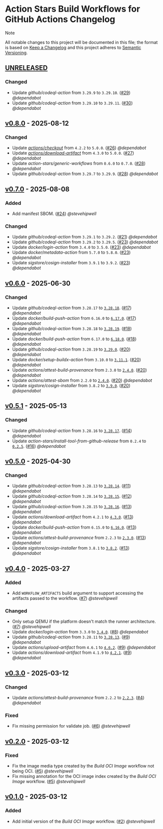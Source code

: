 # Action Stars Build Workflows for GitHub Actions Changelog

<!-- markdownlint-disable-next-line MD052 -->
> [!NOTE]
> All notable changes to this project will be documented in this file; the format is based on [Keep a Changelog](https://keepachangelog.com/en/1.0.0/) and this project adheres to [Semantic Versioning](https://semver.org/spec/v2.0.0.html).

<!--
### Added - For new features.
### Changed - For changes in existing functionality.
### Deprecated - For soon-to-be removed features.
### Removed - For now removed features.
### Fixed - For any bug fixes.
### Security - In case of vulnerabilities.
-->

## [UNRELEASED]

### Changed

- Update _github/codeql-action_ from `3.29.9` to `3.29.10`. ([#29](https://github.com/action-stars/build-workflows/pull/29)) _@dependabot_
- Update _github/codeql-action_ from `3.29.10` to `3.29.11`. ([#30](https://github.com/action-stars/build-workflows/pull/30)) _@dependabot_

## [v0.8.0] - 2025-08-12

### Changed

- Update _[actions/checkout](https://github.com/actions/checkout)_ from `4.2.2` to `5.0.0`. ([#26](https://github.com/action-stars/build-workflows/pull/26)) _@dependabot_
- Update _[actions/download-artifact](https://github.com/actions/download-artifact)_ from `4.3.0` to `5.0.0`. ([#27](https://github.com/action-stars/build-workflows/pull/27)) _@dependabot_
- Update _action-stars/generic-workflows_ from `0.6.0` to `0.7.0`. ([#28](https://github.com/action-stars/build-workflows/pull/28)) _@dependabot_
- Update _github/codeql-action_ from `3.29.7` to `3.29.9`. ([#28](https://github.com/action-stars/build-workflows/pull/28)) _@dependabot_

## [v0.7.0] - 2025-08-08

### Added

- Add manifest SBOM. ([#24](https://github.com/action-stars/build-workflows/pull/24)) _@stevehipwell_

### Changed

- Update _github/codeql-action_ from `3.29.1` to `3.29.2`. ([#21](https://github.com/action-stars/build-workflows/pull/21)) _@dependabot_
- Update _github/codeql-action_ from `3.29.2` to `3.29.5`. ([#23](https://github.com/action-stars/build-workflows/pull/23)) _@dependabot_
- Update _docker/login-action_ from `3.4.0` to `3.5.0`. ([#23](https://github.com/action-stars/build-workflows/pull/23)) _@dependabot_
- Update _docker/metadata-action_ from `5.7.0` to `5.8.0`. ([#23](https://github.com/action-stars/build-workflows/pull/23)) _@dependabot_
- Update _sigstore/cosign-installer_ from `3.9.1` to `3.9.2`. ([#23](https://github.com/action-stars/build-workflows/pull/23)) _@dependabot_

## [v0.6.0] - 2025-06-30

### Changed

- Update _github/codeql-action_ from `3.28.17` to [`3.28.18`](https://github.com/github/codeql-action/releases/tag/v3.28.18). ([#17](https://github.com/action-stars/build-workflows/pull/17)) _@dependabot_
- Update _docker/build-push-action_ from `6.16.0` to [`6.17.0`](https://github.com/docker/build-push-action/releases/tag/v6.17.0). ([#17](https://github.com/action-stars/build-workflows/pull/17)) _@dependabot_
- Update _github/codeql-action_ from `3.28.18` to [`3.28.19`](https://github.com/github/codeql-action/releases/tag/v3.28.19). ([#18](https://github.com/action-stars/build-workflows/pull/18)) _@dependabot_
- Update _docker/build-push-action_ from `6.17.0` to [`6.18.0`](https://github.com/docker/build-push-action/releases/tag/v6.17.0). ([#18](https://github.com/action-stars/build-workflows/pull/18)) _@dependabot_
- Update _github/codeql-action_ from `3.28.19` to [`3.29.0`](https://github.com/github/codeql-action/releases/tag/v3.29.0). ([#20](https://github.com/action-stars/build-workflows/pull/20)) _@dependabot_
- Update _docker/setup-buildx-action_ from `3.10.0` to [`3.11.1`](https://github.com/docker/setup-buildx-action/releases/tag/v3.11.1). ([#20](https://github.com/action-stars/build-workflows/pull/20)) _@dependabot_
- Update _actions/attest-build-provenance_ from `2.3.0` to [`2.4.0`](https://github.com/actions/attest-build-provenance/releases/tag/v2.4.0). ([#20](https://github.com/action-stars/build-workflows/pull/20)) _@dependabot_
- Update _actions/attest-sbom_ from `2.2.0` to [`2.4.0`](https://github.com/actions/attest-sbom/releases/tag/v2.4.0). ([#20](https://github.com/action-stars/build-workflows/pull/20)) _@dependabot_
- Update _sigstore/cosign-installer_ from `3.8.2` to [`3.9.0`](https://github.com/sigstore/cosign-installer/releases/tag/v3.9.0). ([#20](https://github.com/action-stars/build-workflows/pull/20)) _@dependabot_

## [v0.5.1] - 2025-05-13

### Changed

- Update _github/codeql-action_ from `3.28.16` to [`3.28.17`](https://github.com/github/codeql-action/releases/tag/v3.28.17). ([#14](https://github.com/action-stars/build-workflows/pull/14)) _@dependabot_
- Update _action-stars/install-tool-from-github-release_ from `0.2.4` to [`0.2.5`](https://github.com/action-stars/install-tool-from-github-release/releases/tag/v0.2.5). ([#16](https://github.com/action-stars/build-workflows/pull/16)) _@dependabot_

## [v0.5.0] - 2025-04-30

### Changed

- Update _github/codeql-action_ from `3.28.13` to [`3.28.14`](https://github.com/github/codeql-action/releases/tag/v3.28.14). ([#11](https://github.com/action-stars/build-workflows/pull/11)) _@dependabot_
- Update _github/codeql-action_ from `3.28.14` to [`3.28.15`](https://github.com/github/codeql-action/releases/tag/v3.28.15). ([#12](https://github.com/action-stars/build-workflows/pull/12)) _@dependabot_
- Update _github/codeql-action_ from `3.28.15` to [`3.28.16`](https://github.com/github/codeql-action/releases/tag/v3.28.16). ([#13](https://github.com/action-stars/build-workflows/pull/13)) _@dependabot_
- Update _actions/download-artifact_ from `4.2.1` to [`4.3.0`](https://github.com/actions/download-artifact/releases/tag/v4.3.0). ([#13](https://github.com/action-stars/build-workflows/pull/13)) _@dependabot_
- Update _docker/build-push-action_ from `6.15.0` to [`6.16.0`](https://github.com/docker/build-push-action/releases/tag/v6.16.0). ([#13](https://github.com/action-stars/build-workflows/pull/13)) _@dependabot_
- Update _actions/attest-build-provenance_ from `2.2.3` to [`2.3.0`](https://github.com/actions/attest-build-provenance/releases/tag/v2.3.0). ([#13](https://github.com/action-stars/build-workflows/pull/13)) _@dependabot_
- Update _sigstore/cosign-installer_ from `3.8.1` to [`3.8.2`](https://github.com/sigstore/cosign-installer/releases/tag/v3.8.2). ([#13](https://github.com/action-stars/build-workflows/pull/13)) _@dependabot_

## [v0.4.0] - 2025-03-27

### Added

- Add `WORKFLOW_ARTIFACTS` build argument to support accessing the artifacts passed to the workflow. ([#7](https://github.com/action-stars/helm-workflows/pull/7)) _@stevehipwell_

### Changed

- Only setup QEMU if the platform doesn't match the runner architecture. ([#7](https://github.com/action-stars/helm-workflows/pull/7)) _@stevehipwell_
- Update _docker/login-action_ from `3.3.0` to [`3.4.0`](https://github.com/docker/login-action/releases/tag/v3.4.0). ([#8](https://github.com/action-stars/build-workflows/pull/8)) _@dependabot_
- Update _github/codeql-action_ from `3.28.11` to [`3.28.13`](https://github.com/github/codeql-action/releases/tag/v3.28.13). ([#9](https://github.com/action-stars/build-workflows/pull/9)) _@dependabot_
- Update _actions/upload-artifact_ from `4.6.1` to [`4.6.2`](https://github.com/actions/upload-artifact/releases/tag/v4.6.2). ([#9](https://github.com/action-stars/build-workflows/pull/9)) _@dependabot_
- Update _actions/download-artifact_ from `4.1.9` to [`4.2.1`](https://github.com/actions/download-artifact/releases/tag/v4.2.1). ([#9](https://github.com/action-stars/build-workflows/pull/9)) _@dependabot_

## [v0.3.0] - 2025-03-12

### Changed

- Update _actions/attest-build-provenance_ from `2.2.2` to [`2.2.3`](https://github.com/actions/attest-build-provenance/releases/tag/v2.2.2). ([#4](https://github.com/action-stars/build-workflows/pull/4)) _@dependabot_

### Fixed

- Fix missing permission for validate job. ([#6](https://github.com/action-stars/helm-workflows/pull/6)) _@stevehipwell_

## [v0.2.0] - 2025-03-12

### Fixed

- Fix the image media type created by the _Build OCI Image_ workflow not being OCI. ([#5](https://github.com/action-stars/helm-workflows/pull/5)) _@stevehipwell_
- Fix missing annotation for the OCI image index created by the _Build OCI Image_ workflow. ([#5](https://github.com/action-stars/helm-workflows/pull/5)) _@stevehipwell_

## [v0.1.0] - 2025-03-12

### Added

- Add initial version of the _Build OCI Image_ workflow. ([#2](https://github.com/action-stars/helm-workflows/pull/2)) _@stevehipwell_

<!--
RELEASES
-->
[UNRELEASED]: https://github.com/action-stars/build-workflows/compare/v0.8.0...HEAD
[v0.8.0]: https://github.com/action-stars/build-workflows/releases/tag/v0.8.0
[v0.7.0]: https://github.com/action-stars/build-workflows/releases/tag/v0.7.0
[v0.6.0]: https://github.com/action-stars/build-workflows/releases/tag/v0.6.0
[v0.5.1]: https://github.com/action-stars/build-workflows/releases/tag/v0.5.1
[v0.5.0]: https://github.com/action-stars/build-workflows/releases/tag/v0.5.0
[v0.4.0]: https://github.com/action-stars/build-workflows/releases/tag/v0.4.0
[v0.3.0]: https://github.com/action-stars/build-workflows/releases/tag/v0.3.0
[v0.2.0]: https://github.com/action-stars/build-workflows/releases/tag/v0.2.0
[v0.1.0]: https://github.com/action-stars/build-workflows/releases/tag/v0.1.0
